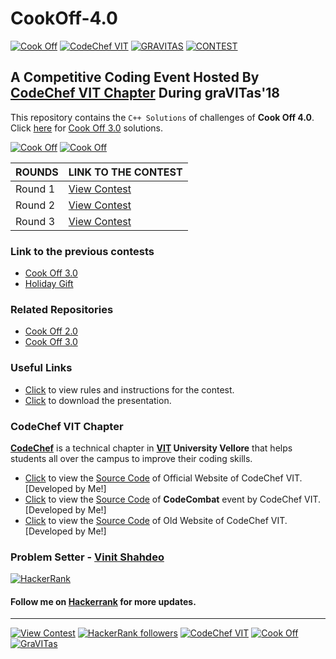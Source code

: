 # CookOff-4.0

[![Cook Off](https://img.shields.io/badge/Cook-Off-dodgerblue.svg?style=for-the-badge)](https://www.hackerrank.com/contests/cook-off-4-0-round-1-1) [![CodeChef VIT](https://img.shields.io/badge/CODECHEF-VITVELLORE-teal.svg?style=for-the-badge)](https://www.facebook.com/codechefvituniversity/) [![GRAVITAS](https://img.shields.io/badge/graVITas-2016-crimson.svg?style=for-the-badge)](http://www.vit.ac.in/files/gravitas18/home.html) [![CONTEST](https://img.shields.io/badge/CODING-CHALLENGES-orange.svg?style=for-the-badge)](https://www.hackerrank.com/cook-off-3-0)

## A Competitive Coding Event Hosted By [CodeChef VIT Chapter]() During graVITas'18

This repository contains the `C++ Solutions` of challenges of **Cook Off 4.0**. Click [here](https://github.com/vinitshahdeo/Cook-Off-3.0/tree/master/Solutions) for [Cook Off 3.0](https://www.hackerrank.com/cook-off-3-0) solutions.

[![Cook Off](https://img.shields.io/badge/HackerRank-Contest-green.svg?style=flat&logo=hackerrank)](https://www.hackerrank.com/contests/cook-off-4-0-round-1-1) [![Cook Off](https://img.shields.io/badge/C++-Solutions-critical.svg?style=flat)](https://www.hackerrank.com/contests/cook-off-4-0-round-1-1)


| ROUNDS | LINK TO THE CONTEST |
| ------- | -------------- |
| Round 1 | [View Contest](https://www.hackerrank.com/contests/cook-off-4-0-round-1-1) |
| Round 2 | [View Contest](https://www.hackerrank.com/cook-off-4-0-round-2) |
| Round 3 | [View Contest](https://www.hackerrank.com/cook-off-4-0-round-3) |


### Link to the previous contests

- [Cook Off 3.0](https://www.hackerrank.com/cook-off-3-0)
- [Holiday Gift](https://www.hackerrank.com/contests/holiday-gift-1/challenges)


### Related Repositories

- [Cook Off 2.0](https://github.com/vinitshahdeo/CookOff)
- [Cook Off 3.0](https://github.com/vinitshahdeo/Cook-Off-3.0)


### Useful Links

- [Click](https://github.com/vinitshahdeo/Cook-Off-3.0/blob/master/README.md#instructions) to view rules and instructions for the contest.
- [Click](https://github.com/vinitshahdeo/Cook-Off-3.0/raw/master/PPTs/Cook%20Off%203.0%20-%20CodeChef%20VIT.pptx) to download the presentation.


### CodeChef VIT Chapter

**[CodeChef](https://www.facebook.com/codechefvituniversity/)** is a technical chapter in **[VIT](http://vit.ac.in/) University Vellore** that helps students all over the campus to improve their coding skills.

- [Click](https://vinitshahdeo.github.io/CodeChefVIT/) to view the [Source Code](https://github.com/vinitshahdeo/CodeChefVIT) of Official Website of CodeChef VIT. [Developed by Me!]
- [Click](https://vinitshahdeo.github.io/CodeCombat/) to view the [Source Code](https://github.com/vinitshahdeo/CodeCombat) of **CodeCombat** event by CodeChef VIT. [Developed by Me!]
- [Click](https://vinitshahdeo.github.io/CodeChef-VIT-Website/) to view the [Source Code](https://github.com/vinitshahdeo/CodeChef-VIT-Website) of Old Website of CodeChef VIT. [Developed by Me!]


### Problem Setter - [Vinit Shahdeo](https://www.hackerrank.com/vinitshahdeo)

[![HackerRank](https://img.shields.io/static/v1.svg?label=follow&message=@vinitshahdeo&color=green&logo=hackerrank&style=for-the-badge&logoColor=white)](https://www.hackerrank.com/vinitshahdeo)

#### Follow me on **[Hackerrank](https://www.hackerrank.com/vinitshahdeo)** for more updates.

<hr>

[![View Contest](https://img.shields.io/badge/View-Contest-dodgerblue.svg)](https://www.hackerrank.com/contests/cook-off-4-0-round-1-1) [![HackerRank followers](https://img.shields.io/badge/Follow-Me-yellow.svg?label=Follow)](https://www.hackerrank.com/vinitshahdeo) [![CodeChef VIT](https://img.shields.io/badge/CodeChef-VIT-red.svg)](https://www.facebook.com/codechefvituniversity/) [![Cook Off](https://img.shields.io/badge/Cook-OFF-deepskyblue.svg)](https://www.hackerrank.com/contests/cook-off-4-0-round-1-1) [![GraVITas](https://img.shields.io/badge/graVITas-2018-coral.svg)](https://www.hackerrank.com/cook-off-4-0-round-2) 
